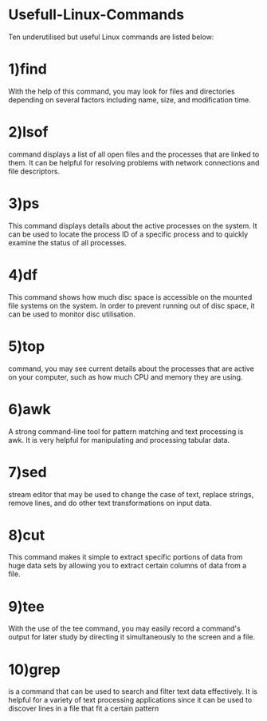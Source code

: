 # Usefull-Linux-Commands
Ten underutilised but useful Linux commands are listed below:

# 1)find
With the help of this command, you may look for files and directories depending on several factors including name, size, and modification time.


# 2)lsof 
command displays a list of all open files and the processes that are linked to them. It can be helpful for resolving problems with network connections and file descriptors.

# 3)ps 
This command displays details about the active processes on the system. It can be used to locate the process ID of a specific process and to quickly examine the status of all processes.

# 4)df
This command shows how much disc space is accessible on the mounted file systems on the system. In order to prevent running out of disc space, it can be used to monitor disc utilisation.

# 5)top 
command, you may see current details about the processes that are active on your computer, such as how much CPU and memory they are using.

# 6)awk
A strong command-line tool for pattern matching and text processing is awk. It is very helpful for manipulating and processing tabular data.

# 7)sed 
stream editor that may be used to change the case of text, replace strings, remove lines, and do other text transformations on input data.

# 8)cut 
This command makes it simple to extract specific portions of data from huge data sets by allowing you to extract certain columns of data from a file.

# 9)tee
With the use of the tee command, you may easily record a command's output for later study by directing it simultaneously to the screen and a file.

# 10)grep 
is a command that can be used to search and filter text data effectively. It is helpful for a variety of text processing applications since it can be used to discover lines in a file that fit a certain pattern

